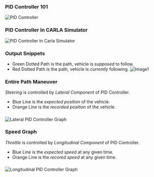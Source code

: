 
### PID Controller 101
![PID Controller](https://github.com/shivanshu1641/Drive.AI/blob/main/Explaination%20+%20Results/1.%20PID%20Controller/FlowChart1.png?raw=true)

### PID Controller In CARLA Simulator 
![PID Controller In Carla Simulator](https://github.com/shivanshu1641/Drive.AI/blob/main/Explaination%20+%20Results/1.%20PID%20Controller/FlowChart2.png?raw=true)

### Output Snippets
* Green Dotted Path is the path, vehicle is *supposed* to follow.
* Red Dotted Path is the path, vehicle is *currently* following.
![Image1](https://github.com/shivanshu1641/Drive.AI/blob/main/Explaination%20+%20Results/1.%20PID%20Controller/Result1.jpg?raw=true)

### Entire Path Maneuver
*Steering* is controlled by *Lateral Component* of PID Controller.
* Blue Line is the *expected position* of the vehicle.
* Orange Line is the *recorded position* of the vehicle.
#####
![Lateral PID Controller Graph](https://github.com/shivanshu1641/Drive.AI/blob/main/Explaination%20+%20Results/1.%20PID%20Controller/Result3.png?raw=true)

### Speed Graph
*Throttle* is controlled by *Longitudinal Component* of PID Controller.
* Blue Line is the *expected speed* at any given time.
* Orange Line is the *recored speed* at any given time.
#####
![Longitudinal PID Controller Graph](https://github.com/shivanshu1641/Drive.AI/blob/main/Explaination%20+%20Results/1.%20PID%20Controller/Result4.png?raw=true)
